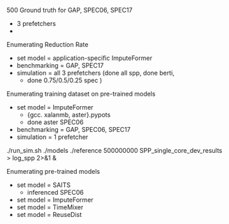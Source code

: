 500 Ground truth for GAP, SPEC06, SPEC17
- 3 prefetchers
-
Enumerating Reduction Rate
- set model = application-specific ImputeFormer
- benchmarking = GAP, SPEC17
- simulation = all 3 prefetchers (done all spp, done berti,
	- done 0.75/0.5/0.25 spec )

Enumerating training dataset on pre-trained models
- set model = ImputeFormer
	- {gcc. xalanmb, aster}.pypots
	- done aster SPEC06
- benchmarking = GAP, SPEC06, SPEC17
- simulation = 1 prefetcher

./run_sim.sh ./models ./reference 500000000 SPP_single_core_dev_results > log_spp 2>&1 &

Enumerating pre-trained models
- set model = SAITS
	- inferenced SPEC06
- set model = ImputeFormer 
- set model = TimeMixer
- set model = ReuseDist
<!--stackedit_data:
eyJoaXN0b3J5IjpbMTcxNTc1OTQwOSwxOTYzMzA5ODY5LC04Mj
gzMTE1MTMsNDU4NjA1NTMzLDY3NDU5OTM5NiwyMzUyMTAzODEs
LTU4ODIzMTM2MiwtNDE3MTQ5MDIsODkxMDM0NTgsNDQwOTA1Nj
E5XX0=
-->